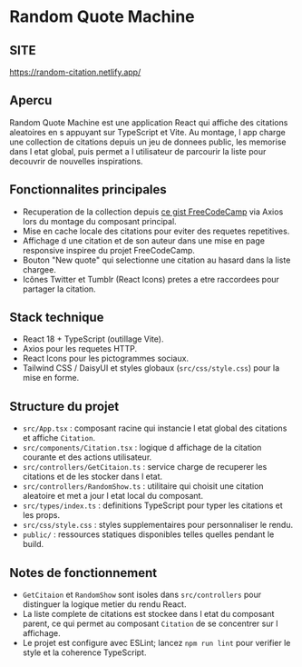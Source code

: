 # Random Quote Machine


## SITE
https://random-citation.netlify.app/


## Apercu
Random Quote Machine est une application React qui affiche des citations aleatoires en s appuyant sur TypeScript et Vite. Au montage, l app charge une collection de citations depuis un jeu de donnees public, les memorise dans l etat global, puis permet a l utilisateur de parcourir la liste pour decouvrir de nouvelles inspirations.

## Fonctionnalites principales
- Recuperation de la collection depuis [ce gist FreeCodeCamp](https://gist.githubusercontent.com/camperbot/5a022b72e96c4c9585c32bf6a75f62d9/raw/e3c6895ce42069f0ee7e991229064f167fe8ccdc/quotes.json) via Axios lors du montage du composant principal.
- Mise en cache locale des citations pour eviter des requetes repetitives.
- Affichage d une citation et de son auteur dans une mise en page responsive inspiree du projet FreeCodeCamp.
- Bouton "New quote" qui selectionne une citation au hasard dans la liste chargee.
- Icônes Twitter et Tumblr (React Icons) pretes a etre raccordees pour partager la citation.

## Stack technique
- React 18 + TypeScript (outillage Vite).
- Axios pour les requetes HTTP.
- React Icons pour les pictogrammes sociaux.
- Tailwind CSS / DaisyUI et styles globaux (`src/css/style.css`) pour la mise en forme.

## Structure du projet
- `src/App.tsx` : composant racine qui instancie l etat global des citations et affiche `Citation`.
- `src/components/Citation.tsx` : logique d affichage de la citation courante et des actions utilisateur.
- `src/controllers/GetCitaion.ts` : service charge de recuperer les citations et de les stocker dans l etat.
- `src/controllers/RandomShow.ts` : utilitaire qui choisit une citation aleatoire et met a jour l etat local du composant.
- `src/types/index.ts` : definitions TypeScript pour typer les citations et les props.
- `src/css/style.css` : styles supplementaires pour personnaliser le rendu.
- `public/` : ressources statiques disponibles telles quelles pendant le build.


## Notes de fonctionnement
- `GetCitaion` et `RandomShow` sont isoles dans `src/controllers` pour distinguer la logique metier du rendu React.
- La liste complete de citations est stockee dans l etat du composant parent, ce qui permet au composant `Citation` de se concentrer sur l affichage.
- Le projet est configure avec ESLint; lancez `npm run lint` pour verifier le style et la coherence TypeScript.

